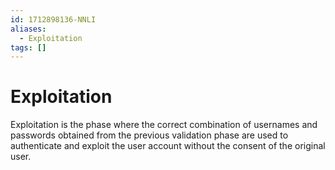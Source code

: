 ```yaml
---
id: 1712898136-NNLI
aliases:
  - Exploitation
tags: []
---
```


# Exploitation

Exploitation is the phase where the correct combination of usernames and passwords obtained from the previous validation phase are used to authenticate and exploit the user account without the consent of the original user.
